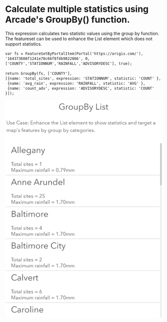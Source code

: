 # Calculate multiple statistics using Arcade's GroupBy() function.  

This expression calculates two statistic values using the group by function. The featureset can be used to enhance the List element which does not support statistics. 

```
var fs = FeatureSetByPortalItem(Portal('https://arcgis.com/'), '164373608f1241e78c66f8f4b9822866', 0, ['COUNTY','STATIONNUM','RAINFALL','ADVISORYDESC'], true);

return GroupBy(fs, ['COUNTY'], 
[{name: 'total_sites', expression: 'STATIONNUM', statistic: 'COUNT' }, 
 {name: 'avg_rain', expression: 'RAINFALL', statistic: 'AVG' },
 {name: 'count_adv', expression: 'ADVISORYDESC', statistic: 'COUNT' }]); 
```

![GroupByList](/dashboard_data/images/GroupByList.png)
